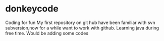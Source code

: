# donkeycode
Coding for fun
My first repository on git hub have been familiar with svn subversion,now for a while want to work with github.
Learning java during free time.
Would be adding some codes 
